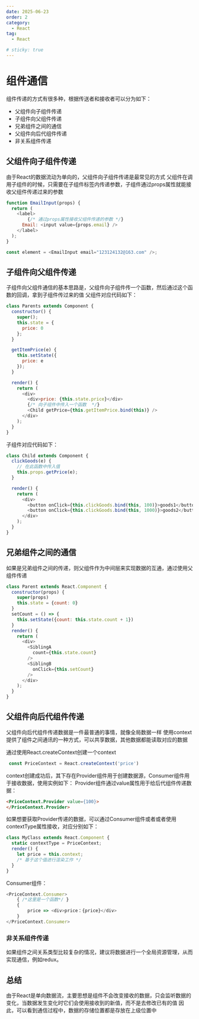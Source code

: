 ```yaml
---
date: 2025-06-23
order: 2
category:
  - React
tag:
  - React

# sticky: true
---
```


# 组件通信
组件传递的方式有很多种，根据传送者和接收者可以分为如下：
- 父组件向子组件传递
- 子组件向父组件传递
- 兄弟组件之间的通信
- 父组件向后代组件传递
- 非关系组件传递

## 父组件向子组件传递

由于React的数据流动为单向的，父组件向子组件传递是最常见的方式
父组件在调用子组件的时候，只需要在子组件标签内传递参数，子组件通过props属性就能接收父组件传递过来的参数

```js
function EmailInput(props) {
  return (
    <label>
        {/* 通过props属性接收父组件传递的参数 */}
      Email: <input value={props.email} />
    </label>
  );
}

const element = <EmailInput email="123124132@163.com" />;
```

## 子组件向父组件传递

子组件向父组件通信的基本思路是，父组件向子组件传一个函数，然后通过这个函数的回调，拿到子组件传过来的值
父组件对应代码如下：

```js
class Parents extends Component {
  constructor() {
    super();
    this.state = {
      price: 0
    };
  }

  getItemPrice(e) {
    this.setState({
      price: e
    });
  }

  render() {
    return (
      <div>
        <div>price: {this.state.price}</div>
        {/* 向子组件中传入一个函数  */}
        <Child getPrice={this.getItemPrice.bind(this)} />
      </div>
    );
  }
}
```

子组件对应代码如下：

```js
class Child extends Component {
  clickGoods(e) {
    // 在此函数中传入值
    this.props.getPrice(e);
  }

  render() {
    return (
      <div>
        <button onClick={this.clickGoods.bind(this, 100)}>goods1</button>
        <button onClick={this.clickGoods.bind(this, 1000)}>goods2</button>
      </div>
    );
  }
}
```

## 兄弟组件之间的通信

如果是兄弟组件之间的传递，则父组件作为中间层来实现数据的互通，通过使用父组件传递

```js
class Parent extends React.Component {
  constructor(props) {
    super(props)
    this.state = {count: 0}
  }
  setCount = () => {
    this.setState({count: this.state.count + 1})
  }
  render() {
    return (
      <div>
        <SiblingA
          count={this.state.count}
        />
        <SiblingB
          onClick={this.setCount}
        />
      </div>
    );
  }
}
```

## 父组件向后代组件传递

父组件向后代组件传递数据是一件最普通的事情，就像全局数据一样
使用context提供了组件之间通讯的一种方式，可以共享数据，其他数据都能读取对应的数据

通过使用React.createContext创建一个context

```js
 const PriceContext = React.createContext('price')
```

context创建成功后，其下存在Provider组件用于创建数据源，Consumer组件用于接收数据，使用实例如下：
Provider组件通过value属性用于给后代组件传递数据：

```html
<PriceContext.Provider value={100}>
</PriceContext.Provider>
```

如果想要获取Provider传递的数据，可以通过Consumer组件或者或者使用contextType属性接收，对应分别如下：

```js
class MyClass extends React.Component {
  static contextType = PriceContext;
  render() {
    let price = this.context;
    /* 基于这个值进行渲染工作 */
  }
}
```

Consumer组件：

```js
<PriceContext.Consumer>
    { /*这里是一个函数*/ }
    {
        price => <div>price：{price}</div>
    }
</PriceContext.Consumer>
```

### 非关系组件传递

如果组件之间关系类型比较复杂的情况，建议将数据进行一个全局资源管理，从而实现通信，例如redux。

## 总结

由于React是单向数据流，主要思想是组件不会改变接收的数据，只会监听数据的变化，当数据发生变化时它们会使用接收到的新值，而不是去修改已有的值
因此，可以看到通信过程中，数据的存储位置都是存放在上级位置中